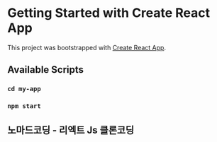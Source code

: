 # Getting Started with Create React App

This project was bootstrapped with [Create React App](https://github.com/facebook/create-react-app).

## Available Scripts

### `cd my-app`

### `npm start`

## 노마드코딩 - 리엑트 Js 클론코딩
